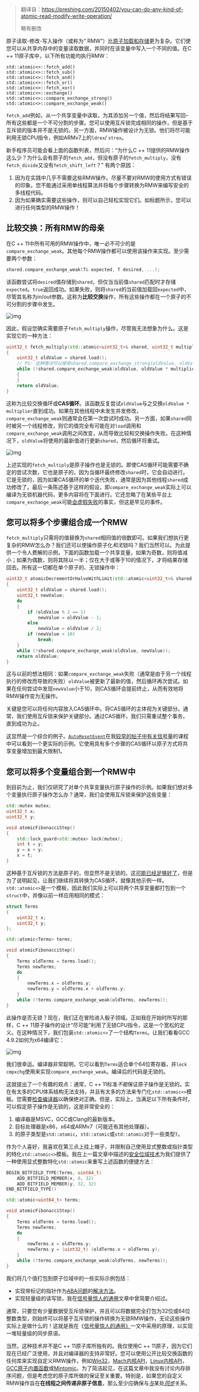 > 翻译自：https://preshing.com/20150402/you-can-do-any-kind-of-atomic-read-modify-write-operation/
>
> 略有删改

原子读取-修改-写入操作（或称为“ RMW”）比[原子加载和存储](http://preshing.com/20130618/atomic-vs-non-atomic-operations)更为复杂。它们使您可以从共享内存中的变量读取数据，并同时在该变量中写入一个不同的值。在C ++ 11原子库中，以下所有功能均执行RMW：

```
std::atomic<>::fetch_add()
std::atomic<>::fetch_sub()
std::atomic<>::fetch_and()
std::atomic<>::fetch_or()
std::atomic<>::fetch_xor()
std::atomic<>::exchange()
std::atomic<>::compare_exchange_strong()
std::atomic<>::compare_exchange_weak()
```

`fetch_add`例如，从一个共享变量中读取，为其添加另一个值，然后将结果写回–所有这些都是一个不可分割的步骤。您可以使用互斥锁完成相同的操作，但是基于互斥锁的版本并不是无锁的。另一方面，RMW操作被设计为无锁。他们将尽可能利用无锁CPU指令，例如ARMv7上的`ldrex`/ `strex`。

新手程序员可能会看上面的函数列表，然后问：“为什么C ++ 11提供的RMW操作这么少？为什么会有原子的`fetch_add`，但没有原子的`fetch_multiply`，没有`fetch_divide`又没有`fetch_shift_left`？” 有两个原因：

1. 因为在实践中几乎不需要这些RMW操作。尽量不要对RMW的使用方式有错误的印象。您不能通过采用单线程算法并将每个步骤转换为RMW来编写安全的多线程代码。
2. 因为如果确实需要这些操作，则可以自己轻松实现它们。如标题所示，您可以进行任何类型的RMW操作！

## 比较交换：所有RMW的母亲

在C ++ 11中所有可用的RMW操作中，唯一必不可少的是`compare_exchange_weak`。其他每个RMW操作都可以使用该操作来实现。至少需要两个参数：

```cpp
shared.compare_exchange_weak(T& expected, T desired, ...);
```

该函数尝试将`desired`值存储到`shared`，但仅当当前值`shared`匹配时才存储`expected`。`true`返回成功。如果失败，则将`shared`的当前值加载回`expected`中，尽管其名称为in/out参数。这称为**比较交换**操作，所有这些操作都在一个原子的不可分割的步骤中发生。

![img](assets/%E5%8E%9F%E5%AD%90%E8%AF%BB-%E4%BF%AE%E6%94%B9-%E5%86%99%E6%93%8D%E4%BD%9C(RMW)/compare-exchange.png)

因此，假设您确实需要原子`fetch_multiply`操作，尽管我无法想象为什么。这是实现它的一种方法：

```cpp
uint32_t fetch_multiply(std::atomic<uint32_t>& shared, uint32_t multiplier)
{
    uint32_t oldValue = shared.load();
    // PS: 这种情况可以使用shared.compare_exchange_strong(oldValue, oldValue * multiplier);
    while (!shared.compare_exchange_weak(oldValue, oldValue * multiplier))
    {
    }
    return oldValue;
}
```

这称为比较交换循环或**CAS循环**。该函数反复尝试`oldValue`与之交换`oldValue * multiplier`直到成功。如果在其他线程中未发生并发修改，`compare_exchange_weak`则通常会在第一次尝试时成功。另一方面，如果`shared`同时被另一个线程修改，则它的值完全有可能在对`load`调用和`compare_exchange_weak`调用之间改变，从而导致比较和交换操作失败。在这种情况下，`oldValue`将使用的最新值进行更新`shared`，然后循环将重试。

![img](assets/%E5%8E%9F%E5%AD%90%E8%AF%BB-%E4%BF%AE%E6%94%B9-%E5%86%99%E6%93%8D%E4%BD%9C(RMW)/fetch-multiply-timeline.png)

上述实现的`fetch_multiply`是原子操作也是无锁的。即使CAS循环可能需要不确定的尝试次数，它也是原子的，因为当循环最终修改`shared`时，它会自动进行。它是无锁的，因为如果CAS循环的单个迭代失败，通常是因为其他线程`shared`成功修改了。最后一条陈述基于这样的假设，即`compare_exchange_weak`实际上可以编译为无锁机器代码，更多内容将在下面进行。它还忽略了在某些平台上`compare_exchange_weak`可能[会虚假失败](http://en.cppreference.com/w/cpp/atomic/atomic/compare_exchange)的事实，但这是罕见的事件。

## 您可以将多个步骤组合成一个RMW

`fetch_multiply`只需将的值替换为`shared`相同值的倍数即可。如果我们想执行更复杂的RMW怎么办？我们还可以使操作原子化*和无*锁吗？我们当然可以。为此提供一个令人费解的示例，下面的函数加载一个共享变量，如果为奇数，则将值减小；如果为偶数，则将其除以一半；仅在大于或等于10的情况下，才将结果存储回去。所有这一切都在单个原子的、无锁操作中：

```cpp
uint32_t atomicDecrementOrHalveWithLimit(std::atomic<uint32_t>& shared)
{
    uint32_t oldValue = shared.load();
    uint32_t newValue;
    do
    {
        if (oldValue % 2 == 1)
            newValue = oldValue - 1;
        else
            newValue = oldValue / 2;
        if (newValue < 10)
            break;
    }
    while (!shared.compare_exchange_weak(oldValue, newValue));
    return oldValue;
}
```

这与以前的想法相同：如果`compare_exchange_weak`失败（通常是由于另一个线程执行的修改而导致的失败）`oldValue`被更新了最新的值，然后循环再次尝试。如果在任何尝试中发现`newValue`小于10，则CAS循环会提前终止，从而有效地将RMW操作变为无操作。

关键是您可以将任何内容放入CAS循环中。将CAS循环的主体视为关键部分。通常，我们使用互斥锁来保护关键部分。通过CAS循环，我们只需重试整个事务，直到成功为止。

这显然是一个综合的例子。[`AutoResetEvent`](https://github.com/preshing/cpp11-on-multicore/blob/master/common/autoresetevent.h)在我[较早的帖子中有关信号量](http://preshing.com/20150316/semaphores-are-surprisingly-versatile)的课程中可以看到一个更实际的示例。它使用具有多个步骤的CAS循环以原子方式将共享变量增加到最大限制1。

## 您可以将多个变量组合到一个RMW中

到目前为止，我们仅研究了对单个共享变量执行原子操作的示例。如果我们想对多个变量执行原子操作怎么办？通常，我们会使用互斥锁来保护这些变量：

```cpp
std::mutex mutex;
uint32_t x;
uint32_t y;

void atomicFibonacciStep()
{
    std::lock_guard<std::mutex> lock(mutex);
    int t = y;
    y = x + y;
    x = t;
}
```

这种基于互斥锁的方法是原子的，但显然不是无锁的。这[可能已经足够好了](http://preshing.com/20111118/locks-arent-slow-lock-contention-is)，但是为了说明起见，让我们继续将其转换为CAS循环，就像其他示例一样。`std::atomic<>`是一个模板，因此我们实际上可以将两个共享变量都打包到一个`struct`中，并像以前一样应用相同的模式：

```cpp
struct Terms
{
    uint32_t x;
    uint32_t y;
};

std::atomic<Terms> terms;

void atomicFibonacciStep()
{
    Terms oldTerms = terms.load();
    Terms newTerms;
    do
    {
        newTerms.x = oldTerms.y;
        newTerms.y = oldTerms.x + oldTerms.y;
    }
    while (!terms.compare_exchange_weak(oldTerms, newTerms));
}
```

此操作是否无锁？现在，我们正在冒险进入骰子领域。正如我在开始时所写的那样，C ++ 11原子操作的设计“尽可能”利用了无锁CPU指令，这是一个宽松的定义。在这种情况下，我们包装`std::atomic<>`了一个结构`Terms`。让我们看看GCC 4.9.2如何为x64编译它：

![img](assets/%E5%8E%9F%E5%AD%90%E8%AF%BB-%E4%BF%AE%E6%94%B9-%E5%86%99%E6%93%8D%E4%BD%9C(RMW)/atomic-terms-rmw.png)

我们很幸运。编译器非常聪明，它可以看到`Terms`适合单个64位寄存器，并`lock cmpxchg`使用来实现`compare_exchange_weak`。编译后的代码是无锁的。

这就提出了一个有趣的观点：通常，C ++ 11标准*不能*保证原子操作是无锁的。实在有太多的CPU体系结构无法支持，并且有太多的方法来专门化`std::atomic<>`模板。您需要[检查编译器](http://en.cppreference.com/w/cpp/atomic/atomic/is_lock_free)以确保绝对正确。但是，实际上，当满足以下所有条件时，可以假定原子操作是无锁的，这是非常安全的：

1. 编译器是MSVC，GCC或Clang的最新版本。
2. 目标处理器是x86，x64或ARMv7（可能还有其他处理器）。
3. 的原子类型是`std::atomic`，`std::atomic`或`std::atomic`对于一些类型`T`。

作为个人喜好，我喜欢在第三点上挂上帽子，并限制自己使用显式整数或指针类型的特化`std::atomic<>`模板。我在上一篇文章中描述的[安全位域技术](http://preshing.com/20150324/safe-bitfields-in-cpp)为我们提供了一种使用显式整数特化`std::atomic`来重写上述函数的便捷方法：

```cpp
BEGIN_BITFIELD_TYPE(Terms, uint64_t)
    ADD_BITFIELD_MEMBER(x, 0, 32)
    ADD_BITFIELD_MEMBER(y, 32, 32)
END_BITFIELD_TYPE()

std::atomic<uint64_t> terms;

void atomicFibonacciStep()
{
    Terms oldTerms = terms.load();
    Terms newTerms;
    do
    {
        newTerms.x = oldTerms.y;
        newTerms.y = (uint32_t) (oldTerms.x + oldTerms.y);
    }
    while (!terms.compare_exchange_weak(oldTerms, newTerms));
}
```

我们将几个值打包到原子位域中的一些实际示例包括：

- 实现带标记的指针作为[ABA问题](http://en.wikipedia.org/wiki/ABA_problem#Tagged_state_reference)的[解决方法](http://en.wikipedia.org/wiki/ABA_problem#Tagged_state_reference)。
- 实现轻量级的读写锁，我在[信号量惊人的通用](http://preshing.com/20150316/semaphores-are-surprisingly-versatile)文章中曾简要介绍过。

通常，只要您有少量数据受互斥锁保护，并且可以将数据完全打包为32位或64位整数类型，则始终可以将基于互斥锁的操作转换为无锁RMW操作，无论这些操作实际上是做什么的！这就是我在《[信号量惊人的通用》](http://preshing.com/20150316/semaphores-are-surprisingly-versatile)一文中采用的原理，以实现一堆轻量级的同步原语。

当然，这种技术并不是C ++ 11原子库所独有的。我仅使用C ++ 11原子，因为它们现在已经广泛使用，并且对编译器的支持非常好。您可以使用公开比较交换函数的任何库来实现自定义RMW操作，例如[Win32](https://msdn.microsoft.com/en-us/library/ttk2z1ws.aspx)，[Mach内核API](https://developer.apple.com/library/mac/documentation/Darwin/Reference/ManPages/man3/OSAtomicCompareAndSwap32.3.html)，[Linux内核API](http://lxr.free-electrons.com/ident?i=atomic_cmpxchg)，[GCC原子内置](https://gcc.gnu.org/onlinedocs/gcc-4.9.2/gcc/_005f_005fatomic-Builtins.html)[函数](http://lxr.free-electrons.com/ident?i=atomic_cmpxchg)或[Mintomic](http://mintomic.github.io/lock-free/atomics/)。为了简洁起见，在这篇文章中我没有讨论内存排序问题，但是考虑您的原子库所做的保证至关重要。特别是，如果您的自定义RMW操作旨在**在线程之间传递非原子信息**，那么至少应确保与[*与*](http://preshing.com/20130823/the-synchronizes-with-relation)某处[*同步*](http://preshing.com/20130823/the-synchronizes-with-relation)关系。